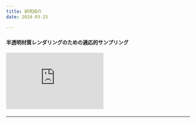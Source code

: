 ```yaml
---
title: 研究紹介
date: 2024-03-25

---
```

###

#### 半透明材質レンダリングのための適応的サンプリング
<iframe width="267" height="155" src="https://www.youtube.com/embed/3KRsG2pyB0Q" title="casa2018" frameborder="0" allow="accelerometer; autoplay; clipboard-write; encrypted-media; gyroscope; picture-in-picture; web-share" allowfullscreen></iframe>

#### 


---

